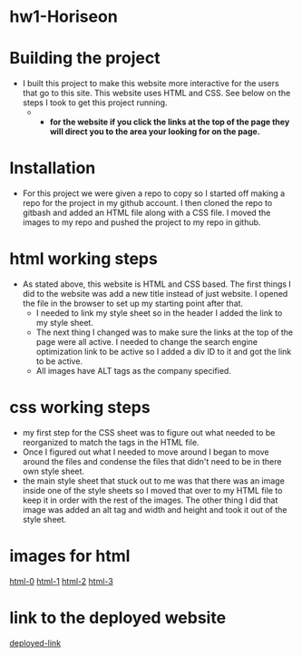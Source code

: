 # hw1-Horiseon

# Building the project
- I built this project to make this website more interactive for the users that go to this site. This website uses HTML and CSS. See below on the steps I took to get this project running. 
  - -   **for the website if you click the links at the top of the page they will direct you to the area your looking for on the page.**

# Installation
- For this project we were given a repo to copy so I started off making a repo for the project in my github account. I then cloned the repo to gitbash and added an HTML file along with a CSS file. I moved the images to my repo and pushed the project to my repo in github.

#   html working steps 
-  As stated above, this website is HTML and CSS based. The first things I did to the website was add a new title instead of just website. I opened the file in the browser to set up my starting point after that. 
    - I needed to link my style sheet so in the header I added the link to my style sheet.  
    -   The next thing I changed was to make sure the links at the top of the page were all active. I needed to change the search engine optimization link to be active so I added a div ID to it and got the link to be active.
    - All images have ALT tags as the company specified.

#   css working steps
-   my first step for the CSS sheet was to figure out what needed to be reorganized to match the tags in the HTML file.
-   Once I figured out what I needed to move around I began to move around the files and condense the files that didn't need to be in there own style sheet.
-   the main style sheet that stuck out to me was that there was an image inside one of the style sheets so I moved that over to my HTML file to keep it in order with the rest of the images. The other thing I did that image was added an alt tag and width and height and took it out of the style sheet.

# images for html
[html-0](htmlfile0.png)
[html-1](htmlfile1.png)
[html-2](htmlfile2.png)
[html-3](htmlfile3.png)
# link to the deployed website
[deployed-link](https://clintrizzo.github.io/hw1-Horiseon/#online-reputation-management)


